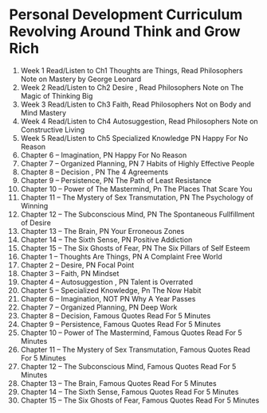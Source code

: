 # Personal Development Curriculum Revolving Around Think and Grow Rich

1. Week 1 Read/Listen to Ch1 Thoughts are Things, Read Philosophers Note on Mastery by George Leonard
2. Week 2 Read/Listen to Ch2 Desire , Read Philosophers Note on The Magic of Thinking Big
3. Week 3 Read/Listen to Ch3 Faith, Read Philosophers Not on Body and Mind Mastery
4. Week 4 Read/Listen to Ch4 Autosuggestion, Read Philosophers Note on Constructive Living
5. Week 5 Read/Listen to Ch5 Specialized Knowledge PN Happy For No Reason
6. Chapter 6 – Imagination, PN Happy For No Reason
7. Chapter 7 – Organized Planning, PN 7 Habits of Highly Effective People
8. Chapter 8 – Decision , PN The 4 Agreements
9. Chapter 9 – Persistence, PN The Path of Least Resistance
10. Chapter 10 – Power of The Mastermind, Pn The Places That Scare You
11. Chapter 11 – The Mystery of Sex Transmutation, PN The Psychology of Winning
12. Chapter 12 – The Subconscious Mind, PN The Spontaneous Fullfillment of Desire
13. Chapter 13 – The Brain, PN Your Erroneous Zones
14. Chapter 14 – The Sixth Sense, PN Positive Addiction
15. Chapter 15 – The Six Ghosts of Fear, PN The Six Pillars of Self Esteem
16. Chapter 1 – Thoughts Are Things, PN A Complaint Free World
17. Chapter 2 – Desire, PN Focal Point
18. Chapter 3 – Faith, PN Mindset
19. Chapter 4 – Autosuggestion , PN Talent is Overrated
20. Chapter 5 – Specialized Knowledge, Pn The Now Habit
21. Chapter 6 – Imagination, NOT PN Why A Year Passes
22. Chapter 7 – Organized Planning, PN Deep Work
23. Chapter 8 – Decision, Famous Quotes Read For 5 Minutes
24. Chapter 9 – Persistence,  Famous Quotes Read For 5 Minutes
25. Chapter 10 – Power of The Mastermind,  Famous Quotes Read For 5 Minutes
26. Chapter 11 – The Mystery of Sex Transmutation,  Famous Quotes Read For 5 Minutes
27. Chapter 12 – The Subconscious Mind,  Famous Quotes Read For 5 Minutes
28. Chapter 13 – The Brain,  Famous Quotes Read For 5 Minutes
29. Chapter 14 – The Sixth Sense,  Famous Quotes Read For 5 Minutes
30. Chapter 15 – The Six Ghosts of Fear,  Famous Quotes Read For 5 Minutes


